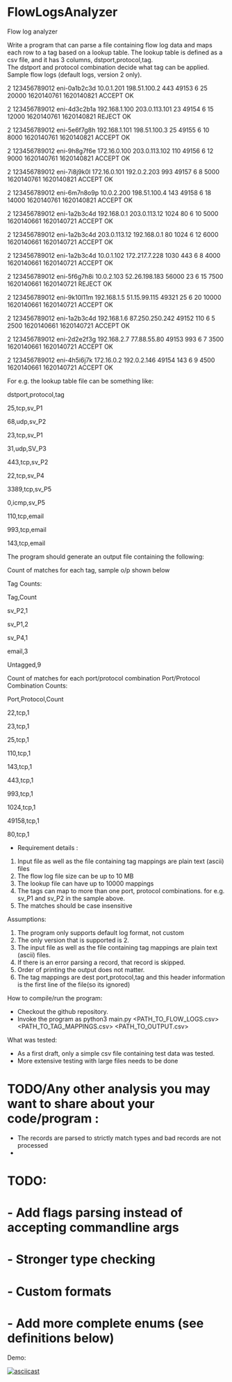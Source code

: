 # FlowLogsAnalyzer
Flow log analyzer

Write a program that can parse a file containing flow log data and maps each row to a tag based on a lookup table. 
The lookup table is defined as a csv file, and it has 3 columns, dstport,protocol,tag.   
The dstport and protocol combination decide what tag can be applied.
Sample flow logs (default logs, version 2 only). 

2 123456789012 eni-0a1b2c3d 10.0.1.201 198.51.100.2 443 49153 6 25 20000 1620140761 1620140821 ACCEPT OK 

 2 123456789012 eni-4d3c2b1a 192.168.1.100 203.0.113.101 23 49154 6 15 12000 1620140761 1620140821 REJECT OK 

 2 123456789012 eni-5e6f7g8h 192.168.1.101 198.51.100.3 25 49155 6 10 8000 1620140761 1620140821 ACCEPT OK 

 2 123456789012 eni-9h8g7f6e 172.16.0.100 203.0.113.102 110 49156 6 12 9000 1620140761 1620140821 ACCEPT OK 

 2 123456789012 eni-7i8j9k0l 172.16.0.101 192.0.2.203 993 49157 6 8 5000 1620140761 1620140821 ACCEPT OK 

 2 123456789012 eni-6m7n8o9p 10.0.2.200 198.51.100.4 143 49158 6 18 14000 1620140761 1620140821 ACCEPT OK 

 2 123456789012 eni-1a2b3c4d 192.168.0.1 203.0.113.12 1024 80 6 10 5000 1620140661 1620140721 ACCEPT OK 

 2 123456789012 eni-1a2b3c4d 203.0.113.12 192.168.0.1 80 1024 6 12 6000 1620140661 1620140721 ACCEPT OK 

 2 123456789012 eni-1a2b3c4d 10.0.1.102 172.217.7.228 1030 443 6 8 4000 1620140661 1620140721 ACCEPT OK 

 2 123456789012 eni-5f6g7h8i 10.0.2.103 52.26.198.183 56000 23 6 15 7500 1620140661 1620140721 REJECT OK 

 2 123456789012 eni-9k10l11m 192.168.1.5 51.15.99.115 49321 25 6 20 10000 1620140661 1620140721 ACCEPT OK 

 2 123456789012 eni-1a2b3c4d 192.168.1.6 87.250.250.242 49152 110 6 5 2500 1620140661 1620140721 ACCEPT OK 

 2 123456789012 eni-2d2e2f3g 192.168.2.7 77.88.55.80 49153 993 6 7 3500 1620140661 1620140721 ACCEPT OK 

 2 123456789012 eni-4h5i6j7k 172.16.0.2 192.0.2.146 49154 143 6 9 4500 1620140661 1620140721 ACCEPT OK 

 

For e.g.  the lookup table file can be something like: 

dstport,protocol,tag 

25,tcp,sv_P1 

68,udp,sv_P2 

23,tcp,sv_P1 

31,udp,SV_P3 

443,tcp,sv_P2 

22,tcp,sv_P4 

3389,tcp,sv_P5 

0,icmp,sv_P5 

110,tcp,email 

993,tcp,email 

143,tcp,email 

 

The program should generate an output file containing the following: 

Count of matches for each tag, sample o/p shown below 
 

Tag Counts: 

Tag,Count 

sv_P2,1 

sv_P1,2 

sv_P4,1 

email,3 

Untagged,9          

Count of matches for each port/protocol combination 
Port/Protocol Combination Counts: 

 Port,Protocol,Count 

22,tcp,1 

23,tcp,1 

25,tcp,1 

110,tcp,1 

143,tcp,1 

443,tcp,1 

993,tcp,1 

1024,tcp,1 

49158,tcp,1 

80,tcp,1 

 
* Requirement details :

1. Input file as well as the file containing tag mappings are plain text (ascii) files
2. The flow log file size can be up to 10 MB
3. The lookup file can have up to 10000 mappings
4. The tags can map to more than one port, protocol combinations. for e.g. sv_P1 and sv_P2 in the sample above.
5. The matches should be case insensitive 


Assumptions:

1. The program only supports default log format, not custom 
2. The only version that is supported is 2.
3. The input file as well as the file containing tag mappings are plain text (ascii) files.
4. If there is an error parsing a record, that record is skipped.
5. Order of printing the output does not matter.
6. The tag mappings are dest port,protocol,tag and this header information is the first line of the file(so its ignored)

How to compile/run the program: 
- Checkout the github repository.
- Invoke the program as python3 main.py <PATH_TO_FLOW_LOGS.csv> <PATH_TO_TAG_MAPPINGS.csv> <PATH_TO_OUTPUT.csv>

What was tested: 
- As a first draft, only a simple csv file containing test data was tested.
- More extensive testing with large files needs to be done

# TODO/Any other analysis you may want to share about your code/program :

- The records are parsed to strictly match types and bad records are not processed
- 
# TODO:
# - Add flags parsing instead of accepting commandline args
# - Stronger type checking
# - Custom formats
# - Add more complete enums (see definitions below)

Demo:

[![asciicast](https://asciinema.org/a/56hfe2RX6Zshad7VEBkqThV2r.svg)](https://asciinema.org/a/56hfe2RX6Zshad7VEBkqThV2r)
